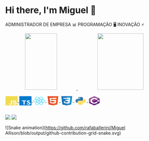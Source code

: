 # Hi there, I'm Miguel 👋

ADMINISTRADOR DE EMPRESA 📊
PROGRAMAÇÃO 🖥️ 
INOVAÇÃO ⚡


<div align="center">
  <a href="https://github.com/MiguelDamascena">
  <img height="180em" width="45%" src="https://github-readme-stats.vercel.app/api?username=MiguelAllison&show_icons=true&theme=darke&include_all_commits=true&count_private=true"/>
  <img height="180em" width="54%" src="https://github-readme-stats.vercel.app/api/top-langs/?username=MiguelAllison&layout=compact&langs_count=7&theme=dark"/>
</div>

<div style="display: inline_block"><br>
  
  <img align="center" alt="Miguel-Js" height="30" width="40" src="https://raw.githubusercontent.com/devicons/devicon/master/icons/javascript/javascript-plain.svg">
  <img align="center" alt="Miguel-Ts" height="30" width="40" src="https://raw.githubusercontent.com/devicons/devicon/master/icons/typescript/typescript-plain.svg">
  <img align="center" alt="Miguel-React" height="30" width="40" src="https://raw.githubusercontent.com/devicons/devicon/master/icons/react/react-original.svg">
  <img align="center" alt="Miguel-HTML" height="30" width="40" src="https://raw.githubusercontent.com/devicons/devicon/master/icons/html5/html5-original.svg">
  <img align="center" alt="Miguel-CSS" height="30" width="40" src="https://raw.githubusercontent.com/devicons/devicon/master/icons/css3/css3-original.svg">
  <img align="center" alt="Miguel-Python" height="30" width="40" src="https://raw.githubusercontent.com/devicons/devicon/master/icons/python/python-original.svg">
  <img align="center" alt="Miguel-Csharp" height="30" width="40" src="https://raw.githubusercontent.com/devicons/devicon/master/icons/csharp/csharp-original.svg">
  
</div>

##
 
<div> 
  
<a href="https://www.linkedin.com/in/miguel-allison-damascena-silva-043221200/" target="_blank"><img src="https://img.shields.io/badge/-LinkedIn-%230077B5?style=for-the-badge&logo=linkedin&logoColor=white" target="_blank"></a>
  <a href = "mailto:miguelallison083@gmail.com"><img src="https://img.shields.io/badge/-Gmail-%23333?style=for-the-badge&logo=gmail&logoColor=white" target="_blank"></a>
 
  
![Snake animation](https://github.com/rafaballerini/Miguel Allison/blob/output/github-contribution-grid-snake.svg)


